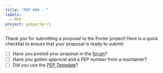 ```yaml
---
title: "PEP 000 - "
labels:
  - PEP
project: getporter/1
---
```


Thank you for submitting a proposal to the Porter project! Here is a quick checklist to
ensure that your proposal is ready to submit:

- [ ] Have you posted your proposal in the [forum](https://porter.sh/forum)?
- [ ] Have you gotten approval and a PEP number from a maintainer?
- [ ] Did you use the [PEP Template](/pep/000-PEP-TEMPLATE.md)?
